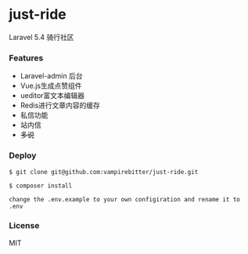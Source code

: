 # just-ride
Laravel 5.4 骑行社区

### Features
- Laravel-admin 后台
- Vue.js生成点赞组件
- ueditor富文本编辑器
- Redis进行文章内容的缓存
- 私信功能
- 站内信
- ~~多说~~
### Deploy

```
$ git clone git@github.com:vampirebitter/just-ride.git

$ composer install

change the .env.example to your own configiration and rename it to .env
```

### License

MIT
